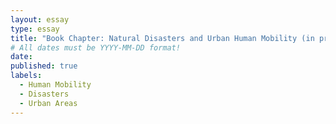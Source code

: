 ```yaml
---
layout: essay
type: essay
title: "Book Chapter: Natural Disasters and Urban Human Mobility (in proof)."
# All dates must be YYYY-MM-DD format!
date:
published: true
labels:
  - Human Mobility
  - Disasters
  - Urban Areas
---
```

